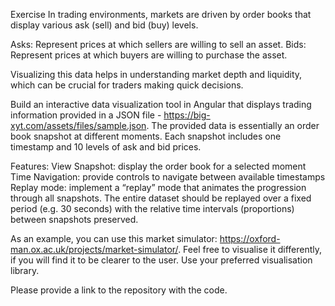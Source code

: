 Exercise
In trading environments, markets are driven by order books that display various ask (sell) and bid (buy) levels.

Asks: Represent prices at which sellers are willing to sell an asset.
Bids: Represent prices at which buyers are willing to purchase the asset.

Visualizing this data helps in understanding market depth and liquidity, which can be crucial for traders making quick decisions.

Build an interactive data visualization tool in Angular that displays trading information provided in a JSON file - https://big-xyt.com/assets/files/sample.json. The provided data is essentially an order book snapshot at different moments. Each snapshot includes one timestamp and 10 levels of ask and bid prices.

Features:
View Snapshot: display the order book for a selected moment
Time Navigation: provide controls to navigate between available timestamps
Replay mode: implement a “replay” mode that animates the progression through all snapshots. The entire dataset should be replayed over a fixed period (e.g. 30 seconds) with the relative time intervals (proportions) between snapshots preserved.

As an example, you can use this market simulator: https://oxford-man.ox.ac.uk/projects/market-simulator/. Feel free to visualise it differently, if you will find it to be clearer to the user. Use your preferred visualisation library. 

Please provide a link to the repository with the code.